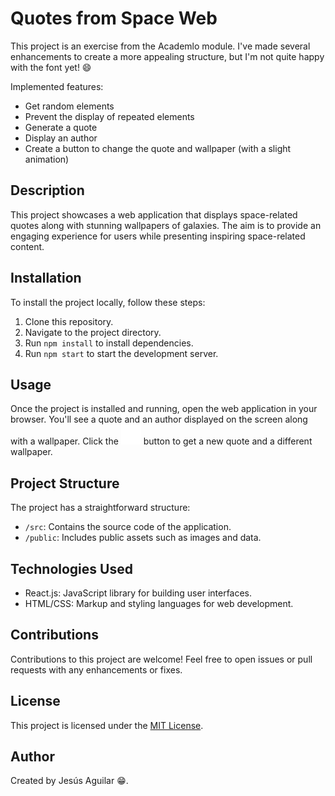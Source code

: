 # Quotes from Space Web

This project is an exercise from the Academlo module. I've made several enhancements to create a more appealing structure, but I'm not quite happy with the font yet! 😄

Implemented features:
- Get random elements
- Prevent the display of repeated elements
- Generate a quote
- Display an author
- Create a button to change the quote and wallpaper (with a slight animation)

## Description

This project showcases a web application that displays space-related quotes along with stunning wallpapers of galaxies. The aim is to provide an engaging experience for users while presenting inspiring space-related content.

## Installation

To install the project locally, follow these steps:
1. Clone this repository.
2. Navigate to the project directory.
3. Run `npm install` to install dependencies.
4. Run `npm start` to start the development server.

## Usage

Once the project is installed and running, open the web application in your browser. You'll see a quote and an author displayed on the screen along with a wallpaper. Click the ![Reload](./public/reload.png) button to get a new quote and a different wallpaper.

## Project Structure

The project has a straightforward structure:
- `/src`: Contains the source code of the application.
- `/public`: Includes public assets such as images and data.

## Technologies Used

- React.js: JavaScript library for building user interfaces.
- HTML/CSS: Markup and styling languages for web development.

## Contributions

Contributions to this project are welcome! Feel free to open issues or pull requests with any enhancements or fixes.

## License

This project is licensed under the [MIT License](LICENSE).

## Author

Created by Jesús Aguilar 😁.

